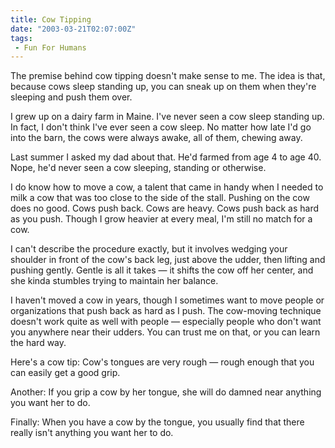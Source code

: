 ```yaml
--- 
title: Cow Tipping
date: "2003-03-21T02:07:00Z"
tags:
 - Fun For Humans
---
```


<p>The premise behind cow tipping doesn't make sense to me. The idea is that, because cows sleep standing up, you can sneak up on them when they're sleeping and push them over.</p>
<p>I grew up on a dairy farm in Maine. I've never seen a cow sleep standing up. In fact, I don't think I've ever seen a cow sleep. No matter how late I'd go into the barn, the cows were always awake, all of them, chewing away.</p>
<p>Last summer I asked my dad about that. He'd farmed from age 4 to age 40. Nope, he'd never seen a cow sleeping, standing or otherwise.</p>
<p>I do know how to move a cow, a talent that came in handy when I needed to milk a cow that was too close to the side of the stall. Pushing on the cow does no good. Cows push back. Cows are heavy. Cows push back as hard as you push. Though I grow heavier at every meal, I'm still no match for a cow.</p>
<p>I can't describe the procedure exactly, but it involves wedging your shoulder in front of the cow's back leg, just above the udder, then lifting and pushing gently. Gentle is all it takes — it shifts the cow off her center, and she kinda stumbles trying to maintain her balance.</p>
<p>I haven't moved a cow in years, though I sometimes want to move people or organizations that push back as hard as I push. The cow-moving technique doesn't work quite as well with people — especially people who don't want you anywhere near their udders. You can trust me on that, or you can learn the hard way. </p>
<p>Here's a cow tip: Cow's tongues are very rough — rough enough that you can easily get a good grip.</p>
<p>Another: If you grip a cow by her tongue, she will do damned near anything you want her to do.</p>
<p>Finally: When you have a cow by the tongue, you usually find that there really isn't anything you want her to do.</p>

